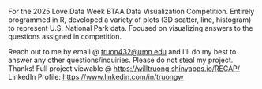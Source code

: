 For the 2025 Love Data Week BTAA Data Visualization Competition.
Entirely programmed in R, developed a variety of plots (3D scatter, line, histogram) to represent U.S. National Park data.
Focused on visualizing answers to the questions assigned in competition.

Reach out to me by email @ truon432@umn.edu and I'll do my best to answer any other questions/inquiries.
Please do not steal my project. Thanks!
Full project viewable @ https://willtruong.shinyapps.io/RECAP/
LinkedIn Profile: https://www.linkedin.com/in/truongw
